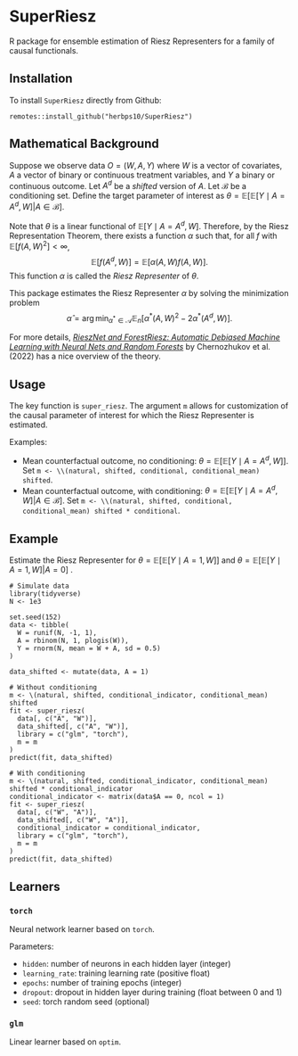 # SuperRiesz
R package for ensemble estimation of Riesz Representers for a family of causal functionals.

## Installation
To install `SuperRiesz` directly from Github:
```
remotes::install_github("herbps10/SuperRiesz")
```

## Mathematical Background
Suppose we observe data $O = (W, A, Y)$ where $W$ is a vector of covariates, $A$ a vector of binary or continuous treatment variables, and $Y$ a binary or continuous outcome. Let $A^d$ be a _shifted_ version of $A$. Let $\mathcal{B}$ be a conditioning set. Define the target parameter of interest as $\theta = \mathbb{E}[\mathbb{E}[Y \mid A = A^d, W] | A \in \mathcal{B}]$. 

Note that $\theta$ is a linear functional of $\mathbb{E}[Y \mid A = A^d, W]$. Therefore, by the Riesz Representation Theorem, there exists a function $\alpha$ such that, for all $f$ with $\mathbb{E}[f(A, W)^2] < \infty$,
$$
\mathbb{E}[f(A^d, W)] = \mathbb{E}[\alpha(A, W) f(A, W)].
$$
This function $\alpha$ is called the _Riesz Representer_ of $\theta$. 

This package estimates the Riesz Representer $\alpha$ by solving the minimization problem
$$
\hat{\alpha} = \arg \min_{\alpha^* \in \mathcal{A}} \mathbb{E}_n \left[ \alpha^*(A, W)^2 - 2 \alpha^*(A^d, W) \right]. 
$$

For more details, [_RieszNet and ForestRiesz: Automatic Debiased Machine Learning with Neural Nets and Random Forests_](https://arxiv.org/abs/2110.03031) by Chernozhukov et al. (2022) has a nice overview of the theory. 

## Usage
The key function is `super_riesz`. The argument `m` allows for customization of the causal parameter of interest for which the Riesz Representer is estimated. 

Examples:
- Mean counterfactual outcome, no conditioning: $\theta = \mathbb{E}[\mathbb{E}[Y \mid A = A^d, W]]$. Set `m <- \\(natural, shifted, conditional, conditional_mean) shifted`.
- Mean counterfactual outcome, with conditioning: $\theta = \mathbb{E}[\mathbb{E}[Y \mid A = A^d, W] | A \in \mathcal{B}]$. Set `m <- \\(natural, shifted, conditional, conditional_mean) shifted * conditional`.

## Example
Estimate the Riesz Representer for $\theta = \mathbb{E}[\mathbb{E}[Y \mid A = 1, W]]$ and $\theta = \mathbb{E}[\mathbb{E}[Y \mid A = 1, W] | A = 0]$ . 
```
# Simulate data
library(tidyverse)
N <- 1e3

set.seed(152)
data <- tibble(
  W = runif(N, -1, 1),
  A = rbinom(N, 1, plogis(W)),
  Y = rnorm(N, mean = W + A, sd = 0.5)
)

data_shifted <- mutate(data, A = 1)

# Without conditioning
m <- \(natural, shifted, conditional_indicator, conditional_mean) shifted
fit <- super_riesz(
  data[, c("A", "W")], 
  data_shifted[, c("A", "W")], 
  library = c("glm", "torch"), 
  m = m
)
predict(fit, data_shifted)

# With conditioning
m <- \(natural, shifted, conditional_indicator, conditional_mean) shifted * conditional_indicator
conditional_indicator <- matrix(data$A == 0, ncol = 1)
fit <- super_riesz(
  data[, c("W", "A")], 
  data_shifted[, c("W", "A")], 
  conditional_indicator = conditional_indicator,
  library = c("glm", "torch"), 
  m = m
)
predict(fit, data_shifted)

```


## Learners

### `torch`
Neural network learner based on `torch`.

Parameters:
- `hidden`: number of neurons in each hidden layer (integer)
- `learning_rate`: training learning rate (positive float)
- `epochs`: number of training epochs (integer)
- `dropout`: dropout in hidden layer during training (float between 0 and 1)
- `seed`: torch random seed (optional)

### `glm`
Linear learner based on `optim`. 
